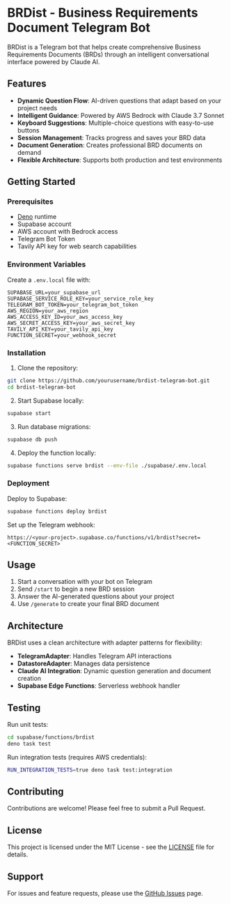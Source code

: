 # BRDist - Business Requirements Document Telegram Bot

BRDist is a Telegram bot that helps create comprehensive Business Requirements Documents (BRDs) through an intelligent conversational interface powered by Claude AI.

## Features

- **Dynamic Question Flow**: AI-driven questions that adapt based on your project needs
- **Intelligent Guidance**: Powered by AWS Bedrock with Claude 3.7 Sonnet
- **Keyboard Suggestions**: Multiple-choice questions with easy-to-use buttons
- **Session Management**: Tracks progress and saves your BRD data
- **Document Generation**: Creates professional BRD documents on demand
- **Flexible Architecture**: Supports both production and test environments

## Getting Started

### Prerequisites

- [Deno](https://deno.land/) runtime
- Supabase account
- AWS account with Bedrock access
- Telegram Bot Token
- Tavily API key for web search capabilities

### Environment Variables

Create a `.env.local` file with:

```env
SUPABASE_URL=your_supabase_url
SUPABASE_SERVICE_ROLE_KEY=your_service_role_key
TELEGRAM_BOT_TOKEN=your_telegram_bot_token
AWS_REGION=your_aws_region
AWS_ACCESS_KEY_ID=your_aws_access_key
AWS_SECRET_ACCESS_KEY=your_aws_secret_key
TAVILY_API_KEY=your_tavily_api_key
FUNCTION_SECRET=your_webhook_secret
```

### Installation

1. Clone the repository:
```bash
git clone https://github.com/yourusername/brdist-telegram-bot.git
cd brdist-telegram-bot
```

2. Start Supabase locally:
```bash
supabase start
```

3. Run database migrations:
```bash
supabase db push
```

4. Deploy the function locally:
```bash
supabase functions serve brdist --env-file ./supabase/.env.local
```

### Deployment

Deploy to Supabase:
```bash
supabase functions deploy brdist
```

Set up the Telegram webhook:
```
https://<your-project>.supabase.co/functions/v1/brdist?secret=<FUNCTION_SECRET>
```

## Usage

1. Start a conversation with your bot on Telegram
2. Send `/start` to begin a new BRD session
3. Answer the AI-generated questions about your project
4. Use `/generate` to create your final BRD document

## Architecture

BRDist uses a clean architecture with adapter patterns for flexibility:

- **TelegramAdapter**: Handles Telegram API interactions
- **DatastoreAdapter**: Manages data persistence
- **Claude AI Integration**: Dynamic question generation and document creation
- **Supabase Edge Functions**: Serverless webhook handler

## Testing

Run unit tests:
```bash
cd supabase/functions/brdist
deno task test
```

Run integration tests (requires AWS credentials):
```bash
RUN_INTEGRATION_TESTS=true deno task test:integration
```

## Contributing

Contributions are welcome! Please feel free to submit a Pull Request.

## License

This project is licensed under the MIT License - see the [LICENSE](LICENSE) file for details.

## Support

For issues and feature requests, please use the [GitHub Issues](https://github.com/yourusername/brdist-telegram-bot/issues) page.